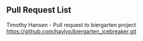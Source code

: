 ## Pull Request List
Timothy Hansen - Pull request to biergarten project https://github.com/haylyo/biergarten_icebreaker.git